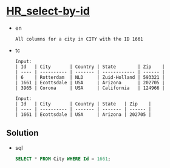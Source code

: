 # [HR_select-by-id](https://www.hackerrank.com/challenges/select-by-id)

* en

  ```en
  All columns for a city in CITY with the ID 1661
  ```

* tc

  ```tc
  Input:
  | Id   | City       | Country | State        | Zip    |
  | ---- | ---------- | ------- | ------------ | ------ |
  | 6    | Rotterdam  | NLD     | Zuid-Holland | 593321 |
  | 1661 | Ecottsdale | USA     | Arizona      | 202705 |
  | 3965 | Corona     | USA     | California   | 124966 |

  Input:
  | Id   | City       | Country | State   | Zip    |
  | ---- | ---------- | ------- | ------- | ------ |
  | 1661 | Ecottsdale | USA     | Arizona | 202705 |
  ```

## Solution

* sql

  ```sql
  SELECT * FROM City WHERE Id = 1661;
  ```
